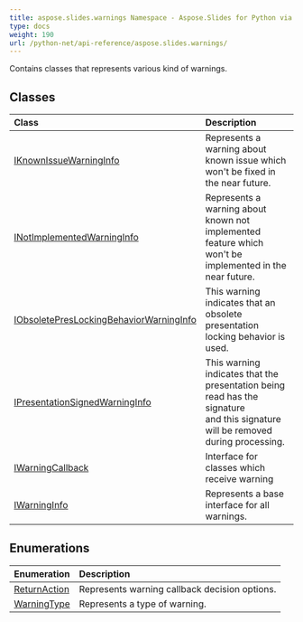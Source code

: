 ```yaml
---
title: aspose.slides.warnings Namespace - Aspose.Slides for Python via .NET - API Reference
type: docs
weight: 190
url: /python-net/api-reference/aspose.slides.warnings/
---
```



Contains classes that represents various kind of warnings.

## **Classes**
|**Class**|**Description**|
| :- | :- |
|[IKnownIssueWarningInfo](/python-net/api-reference/aspose.slides.warnings/iknownissuewarninginfo/)|Represents a warning about known issue which won't be fixed in the near future.|
|[INotImplementedWarningInfo](/python-net/api-reference/aspose.slides.warnings/inotimplementedwarninginfo/)|Represents a warning about known not implemented feature which won't be implemented in the near future.|
|[IObsoletePresLockingBehaviorWarningInfo](/python-net/api-reference/aspose.slides.warnings/iobsoletepreslockingbehaviorwarninginfo/)|This warning indicates that an obsolete presentation locking behavior is used.|
|[IPresentationSignedWarningInfo](/python-net/api-reference/aspose.slides.warnings/ipresentationsignedwarninginfo/)|This warning indicates that the presentation being read has the signature <br/>            and this signature will be removed during processing.|
|[IWarningCallback](/python-net/api-reference/aspose.slides.warnings/iwarningcallback/)|Interface for classes which receive warning|
|[IWarningInfo](/python-net/api-reference/aspose.slides.warnings/iwarninginfo/)|Represents a base interface for all warnings.|
## **Enumerations**
|**Enumeration**|**Description**|
| :- | :- |
|[ReturnAction](/python-net/api-reference/aspose.slides.warnings/returnaction/)|Represents warning callback decision options.|
|[WarningType](/python-net/api-reference/aspose.slides.warnings/warningtype/)|Represents a type of warning.|
